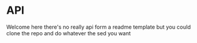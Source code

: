 # API

>
Welcome here there's no really api form a readme template but you could clone the repo and do whatever the sed you want
>
